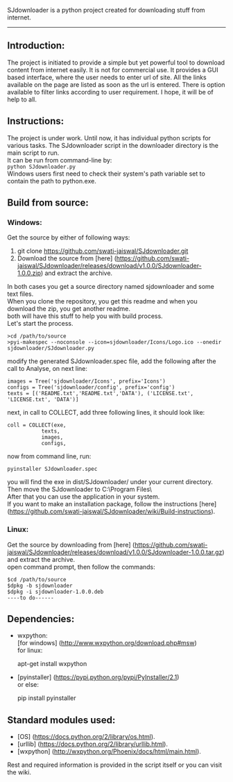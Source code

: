 SJdownloader is a python project created for downloading stuff from internet.
* * *

## Introduction:

The project is initiated to provide a simple but yet powerful tool to download content from internet easily. It is not for commercial use. It provides a GUI based interface, where the user needs to enter url of site.
All the links available on the page are listed as soon as the url is entered.
There is option available to filter links according to user requirement.
I hope, it will be of help to all.

## Instructions:

The project is under work.
Until now, it has individual python scripts for various tasks. The SJdownloader script in the downloader directory is the main script to run.  
It can be run from command-line by:  
	<code>python SJdownloader.py </code>  
Windows users first need to check their system's path variable set to contain the path to python.exe.  

## Build from source:

### Windows:  
Get the source by either of following ways:  
1. git clone https://github.com/swati-jaiswal/SJdownloader.git  
2. Download the source from [here] (https://github.com/swati-jaiswal/SJdownloader/releases/download/v1.0.0/SJdownloader-1.0.0.zip) and extract the archive.  

In both cases you get a source directory named sjdownloader and some text files.  
When you clone the repository, you get this readme and  when you download the zip, you get another readme.  
both will have this stuff to help you with build process.  
Let's start the process.  

	>cd /path/to/source
	>pyi-makespec --noconsole --icon=sjdownloader/Icons/Logo.ico --onedir sjdownloader/SJdownloader.py  
		
modify the generated SJdownloader.spec file, add the following after the call to Analyse, on next line:  

    images = Tree('sjdownloader/Icons', prefix='Icons')
    configs = Tree('sjdownloader/config', prefix='config')  
    texts = [('README.txt','README.txt','DATA'), ('LICENSE.txt', 'LICENSE.txt', 'DATA')]  
    
next, in call to COLLECT, add three following lines, it should look like:  

    coll = COLLECT(exe,
               texts,
               images,
               configs,  
               
now from command line, run:  

    pyinstaller SJdownloader.spec  
    
you will find the exe in dist/SJdownloader/ under your current directory.   
Then move the SJdownloader to C:\Program Files\  
After that you can use the application in your system.  
If you want to make an installation package, follow the instructions [here] (https://github.com/swati-jaiswal/SJdownloader/wiki/Build-instructions).

### Linux:
Get the source by downloading from [here] (https://github.com/swati-jaiswal/SJdownloader/releases/download/v1.0.0/SJdownloader-1.0.0.tar.gz) and extract the archive.  
open command prompt, then follow the commands:  

	$cd /path/to/source  
	$dpkg -b sjdownloader  
	$dpkg -i sjdownloader-1.0.0.deb  
	----to do------

## Dependencies:

* wxpython:  
  [for windows] (http://www.wxpython.org/download.php#msw)  
  for linux:  
  
	apt-get install wxpython  

* [pyinstaller] (https://pypi.python.org/pypi/PyInstaller/2.1)  
  or else:  

	pip install pyinstaller  

Standard modules used:
---------------------
* [OS] (https://docs.python.org/2/library/os.html).  
* [urllib] (https://docs.python.org/2/library/urllib.html).  
* [wxpython] (http://wxpython.org/Phoenix/docs/html/main.html).  

Rest and required information is provided in the script itself or you can visit the wiki.
